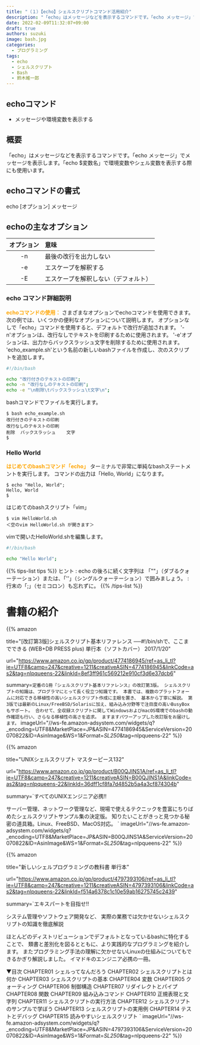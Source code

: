 ```yaml
---
title: "（１）【echo】シェルスクリプトコマンド活用紹介"
description: "「echo」はメッセージなどを表示するコマンドです。「echo メッセージ」でメッセージを表示します。「echo $変数名」で環境変数やシェル変数を表示する際にも使用います。"
date: 2022-02-09T11:32:07+09:00
draft: true
authors: suzuki
image: bash.jpg
categories:
  - プログラミング
tags:
  - echo
  - シェルスクリプト
  - Bash
  - 鈴木維一郎
---
```


## echoコマンド
- メッセージや環境変数を表示する 

## 概要
「echo」はメッセージなどを表示するコマンドです。「echo メッセージ」でメッセージを表示します。「echo $変数名」で環境変数やシェル変数を表示する際にも使用います。

## echoコマンドの書式
  echo [オプション] メッセージ

## echoの主なオプション
|オプション	|意味                  |
|:---------:|:---------------------|
|-n         |最後の改行を出力しない|
|-e         |エスケープを解釈する  |
|-E	        |エスケープを解釈しない（デフォルト）|  


### echo コマンド詳細説明
<font color=orange><b> echoコマンドの使用：</b></font>
さまざまなオプションでechoコマンドを使用できます。
次の例では、いくつかの便利なオプションについて説明します。
オプションなしで「echo」コマンドを使用すると、デフォルトで改行が追加されます。
'-n'オプションは、改行なしでテキストを印刷するために使用されます。
'-e'オプションは、出力からバックスラッシュ文字を削除するために使用されます。
'echo_example.sh'という名前の新しいbashファイルを作成し、次のスクリプトを追加します。

``` bash:echo_example.sh
#!/bin/bash

echo "改行付きのテキストの印刷";
echo -n "改行なしのテキストの印刷";
echo -e "\n削除\tバックスラッシュ\t文字\n";
```


bashコマンドでファイルを実行します。


```
$ bash echo_example.sh
改行付きのテキストの印刷
改行なしのテキストの印刷
削除	バックスラッシュ	文字
$
```



### Hello World
<font color=orange><b>はじめてのbashコマンド「echo」</b></font>
ターミナルで非常に単純なbashステートメントを実行します。 コマンドの出力は「Hello, World」になります。


```:はじめてのecho
$ echo "Hello, World";
Hello, World
$
```

 はじめてのbashスクリプト「vim」

```bash:はじめてのbashスクリプト
$ vim HelloWorld.sh
＜空のvim HelloWorld.sh が開きます＞
```

vimで開いたHelloWorld.shを編集します。

```bash:HelloWorld.sh
#!/bin/bash

echo "Hello World";
```

{{% tips-list tips %}}
ヒント
: echo の後ろに続く文字列は 「""」（ダブるクォーテーション）または、「''」（シングルクォーテーション）で囲みましょう。
: 行末の「;」（セミコロン）も忘れずに。
{{% /tips-list %}}

# 書籍の紹介
{{% amazon

title="[改訂第3版]シェルスクリプト基本リファレンス ──#!/bin/shで、ここまでできる (WEB+DB PRESS plus) 単行本（ソフトカバー）  2017/1/20"

url="https://www.amazon.co.jp/gp/product/4774186945/ref=as_li_tl?ie=UTF8&camp=247&creative=1211&creativeASIN=4774186945&linkCode=as2&tag=nlpqueens-22&linkId=8ef3ff961c569212e910cf3d6e37dcb6"

summary=`定番の1冊『シェルスクリプト基本リファレンス』の改訂第3版。
シェルスクリプトの知識は、プログラマにとって長く役立つ知識です。
本書では、複数のプラットフォームに対応できる移植性の高いシェルスクリプト作成に主眼を置き、
基本から丁寧に解説。
第3版では最新のLinux/FreeBSD/Solarisに加え、組み込み分野等で注目度の高いBusyBoxもサポート。
合わせて、全収録スクリプトに関してWindowsおよびmacOS環境でのbashの動作確認も行い、さらなる移植性の高さを追求。
ますますパワーアップした改訂版をお届けします。`
imageUrl="//ws-fe.amazon-adsystem.com/widgets/q?_encoding=UTF8&MarketPlace=JP&ASIN=4774186945&ServiceVersion=20070822&ID=AsinImage&WS=1&Format=_SL250_&tag=nlpqueens-22"
%}}

{{% amazon

title="UNIXシェルスクリプト マスターピース132"

url="https://www.amazon.co.jp/gp/product/B00QJINS1A/ref=as_li_tl?ie=UTF8&camp=247&creative=1211&creativeASIN=B00QJINS1A&linkCode=as2&tag=nlpqueens-22&linkId=36dff1cf8fa7d4852b5a4a3cf874304b"

summary=`すべてのUNIXエンジニア必携!!

サーバー管理、ネットワーク管理など、現場で使えるテクニックを豊富にちりばめたシェルスクリプトサンプル集の決定版。
知りたいことがきっと見つかる秘密の道具箱。Linux、FreeBSD、MacOS対応。
`
imageUrl="//ws-fe.amazon-adsystem.com/widgets/q?_encoding=UTF8&MarketPlace=JP&ASIN=B00QJINS1A&ServiceVersion=20070822&ID=AsinImage&WS=1&Format=_SL250_&tag=nlpqueens-22"
%}}

{{% amazon

title="新しいシェルプログラミングの教科書 単行本"

url="https://www.amazon.co.jp/gp/product/4797393106/ref=as_li_tl?ie=UTF8&camp=247&creative=1211&creativeASIN=4797393106&linkCode=as2&tag=nlpqueens-22&linkId=f514a6378c1c10e59ab16275745c2439"

summary=`エキスパートを目指せ!!

システム管理やソフトウェア開発など、
実際の業務では欠かせないシェルスクリプトの知識を徹底解説

ほとんどのディストリビューションでデフォルトとなっているbashに特化することで、
類書と差別化を図るとともに、より実践的なプログラミングを紹介します。
またプログラミング手法の理解に欠かせないLinuxの仕組みについてもできるかぎり解説しました。
イマドキのエンジニア必携の一冊。

▼目次
CHAPTER01 シェルってなんだろう
CHAPTER02 シェルスクリプトとは何か
CHAPTER03 シェルスクリプトの基本
CHAPTER04 変数
CHAPTER05 クォーティング
CHAPTER06 制御構造
CHAPTER07 リダイレクトとパイプ
CHAPTER08 関数
CHAPTER09 組み込みコマンド
CHAPTER10 正規表現と文字列
CHAPTER11 シェルスクリプトの実行方法
CHAPTER12 シェルスクリプトのサンプルで学ぼう
CHAPTER13 シェルスクリプトの実用例
CHAPTER14 テストとデバッグ
CHAPTER15 読みやすいシェルスクリプト
`
imageUrl="//ws-fe.amazon-adsystem.com/widgets/q?_encoding=UTF8&MarketPlace=JP&ASIN=4797393106&ServiceVersion=20070822&ID=AsinImage&WS=1&Format=_SL250_&tag=nlpqueens-22"
%}}




